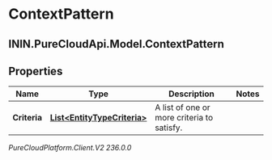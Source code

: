 # ContextPattern

## ININ.PureCloudApi.Model.ContextPattern

## Properties

|Name | Type | Description | Notes|
|------------ | ------------- | ------------- | -------------|
| **Criteria** | [**List&lt;EntityTypeCriteria&gt;**](EntityTypeCriteria) | A list of one or more criteria to satisfy. | |



_PureCloudPlatform.Client.V2 236.0.0_
